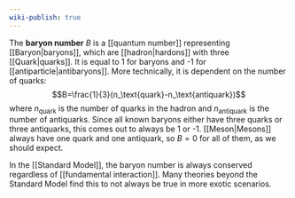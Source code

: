 ```yaml
---
wiki-publish: true
---
```

The **baryon number** $B$ is a [[quantum number]] representing [[Baryon|baryons]], which are [[hadron|hardons]] with three [[Quark|quarks]]. It is equal to 1 for baryons and -1 for [[antiparticle|antibaryons]]. More technically, it is dependent on the number of quarks:
$$B=\frac{1}{3}(n_\text{quark}-n_\text{antiquark})$$
where $n_\text{quark}$ is the number of quarks in the hadron and $n_\text{antiquark}$ is the number of antiquarks. Since all known baryons either have three quarks or three antiquarks, this comes out to always be 1 or -1. [[Meson|Mesons]] always have one quark and one antiquark, so $B=0$ for all of them, as we should expect.

In the [[Standard Model]], the baryon number is always conserved regardless of [[fundamental interaction]]. Many theories beyond the Standard Model find this to not always be true in more exotic scenarios.